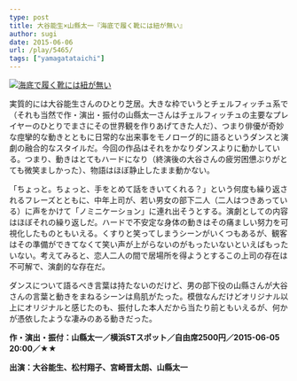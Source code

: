```yaml
---
type: post
title: 大谷能生×山縣太一『海底で履く靴には紐が無い』
author: sugi
date: 2015-06-06
url: /play/5465/
tags: ["yamagatataichi"]
---
```

<a href="http://i0.wp.com/asharpminor.com/wp-content/uploads/2015/06/d0373631ef1be2fe59f679eb6b8e0f25.jpg" onclick="_gaq.push(['_trackEvent', 'outbound-article', 'http://asharpminor.com/wp-content/uploads/2015/06/d0373631ef1be2fe59f679eb6b8e0f25.jpg', '']);" ><img src="http://i0.wp.com/asharpminor.com/wp-content/uploads/2015/06/d0373631ef1be2fe59f679eb6b8e0f25.jpg?resize=212%2C300" alt="海底で履く靴には紐が無い" class="alignleft size-medium wp-image-5466" data-recalc-dims="1" /></a>

実質的には大谷能生さんのひとり芝居。大きな枠でいうとチェルフィッチュ系で（それも当然で作・演出・振付の山縣太一さんはチェルフィッチュの主要なプレイヤーのひとりでまさにその世界観を作りあげてきた人だ）、つまり俳優が奇妙な痙攣的な動きとともに日常的な出来事をモノローグ的に語るというダンスと演劇の融合的なスタイルだ。今回の作品はそれをかなりダンスよりに動かしている。つまり、動きはとてもハードになり（終演後の大谷さんの疲労困憊ぶりがとても微笑ましかった）、物語はほぼ静止したまま動かない。

「ちょっと。ちょっと、手をとめて話をきいてくれる？」という何度も繰り返されるフレーズとともに、中年上司が、若い男女の部下二人（二人はつきあっている）に声をかけて「ノミニケーション」に連れ出そうとする。演劇としての内容はほぼそれの繰り返しだ。ハードで不安定な身体の動きはその痛ましい努力を可視化したものともいえる。くすりと笑ってしまうシーンがいくつもあるが、観客はその準備ができてなくて笑い声が上がらないのがもったいないといえばもったいない。考えてみると、恋人二人の間で居場所を得ようとするこの上司の存在は不可解で、演劇的な存在だ。

ダンスについて語るべき言葉は持たないのだけど、男の部下役の山縣さんが大谷さんの言葉と動きをまねるシーンは鳥肌がたった。模倣なんだけどオリジナル以上にオリジナルと感じたのも、振付した本人だから当たり前ともいえるが、何かが憑依したような凄みのある動きだった。

**作・演出・振付：山縣太一／横浜STスポット／自由席2500円／2015-06-05 20:00／★★**

**出演：大谷能生、松村翔子、宮崎晋太朗、山縣太一**
